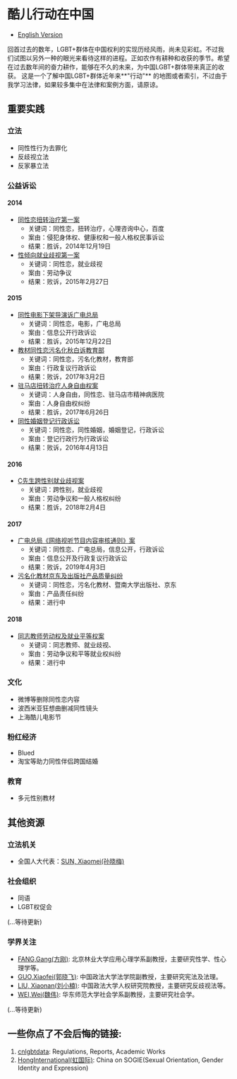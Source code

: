 # 酷儿行动在中国

* [English Version](./README.md)

回首过去的数年，LGBT+群体在中国权利的实现历经风雨，尚未见彩虹。不过我们试图以另外一种的眼光来看待这样的进程。正如农作有耕种和收获的季节。希望在过去数年间的奋力耕作，能够在不久的未来，为中国LGBT+群体带来真正的收获。
这是一个了解中国LGBT+群体近年来**"行动"** 的地图或者索引，不过由于我学习法律，如果较多集中在法律和案例方面，请原谅。

## 重要实践

### 立法
* 同性性行为去罪化
* 反歧视立法
* 反家暴立法

### 公益诉讼
#### 2014
* [同性恋扭转治疗第一案](./yanzi.md)
  * 关键词：同性恋，扭转治疗，心理咨询中心，百度
  * 案由：侵犯身体权、健康权和一般人格权民事诉讼
  * 结果：胜诉，2014年12月19日
* [性倾向就业歧视第一案](./xiaohongmao.md)
  * 关键词：同性恋，就业歧视
  * 案由：劳动争议
  * 结果：败诉，2015年2月27日


#### 2015
* [同性电影下架导演诉广电总局](./fanpopo.md)
  * 关键词：同性恋，电影，广电总局
  * 案由：信息公开行政诉讼
  * 结果：胜诉，2015年12月22日
* [教材同性恋污名化秋白诉教育部](./qiubai.md)
  * 关键词：同性恋，污名化教材，教育部
  * 案由：行政复议行政诉讼
  * 结果：败诉，2017年3月2日
* [驻马店扭转治疗人身自由权案](./zhumadian.md)
  * 关键词：人身自由，同性恋、驻马店市精神病医院
  * 案由：人身自由权纠纷
  * 结果：胜诉，2017年6月26日
* [同性婚姻登记行政诉讼](./sunwenlin.md)
  * 关键词：同性恋，同性婚姻，婚姻登记，行政诉讼
  * 案由：登记行政行为行政诉讼
  * 结果：败诉，2016年4月13日

#### 2016
* [C先生跨性别就业歧视案](./cxiansheng.md)
  * 关键词：跨性别，就业歧视
  * 案由：劳动争议和一般人格权纠纷
  * 结果：胜诉，2018年2月4日

#### 2017
* [广电总局《网络视听节目内容审核通则》案](./tongze.md)
  * 关键词：同性恋、广电总局，信息公开，行政诉讼
  * 案由：信息公开及行政复议行政诉讼
  * 结果：败诉，2019年4月3日
* [污名化教材京东及出版社产品质量纠纷](./xixi.md)
  * 关键词：同性恋，污名化教材、暨南大学出版社、京东
  * 案由：产品责任纠纷
  * 结果：进行中

#### 2018
* [同志教师劳动权及就业平等权案](./mingjue.md)
  * 关键词：同志教师、就业歧视、
  * 案由：劳动争议和平等就业权纠纷
  * 结果：进行中

### 文化
* 微博等删除同性恋内容
* 波西米亚狂想曲删减同性镜头
* 上海酷儿电影节

### 粉红经济
* Blued
* 淘宝等助力同性伴侣跨国结婚

### 教育
* 多元性别教材


## 其他资源

### 立法机关
* 全国人大代表：[SUN, Xiaomei(孙晓梅)](http://www.cwu.edu.cn/xww/kyxz/47972.htm)


### 社会组织

* 同语
* LGBT权促会

(...等待更新)

### 学界关注
* [FANG,Gang(方刚)](https://baike.baidu.com/item/方刚/9478294?fr=aladdin): 北京林业大学应用心理学系副教授，主要研究性学、性心理学等。
* [GUO,Xiaofei(郭晓飞)](http://fxy.cupl.edu.cn/info/1091/2610.htm): 中国政法大学法学院副教授，主要研究宪法及法理。
* [LIU, Xiaonan(刘小楠)](http://rqyjy.cupl.edu.cn/info/1031/1702.htm): 中国政法大学人权研究院教授，主要研究反歧视法等。
* [WEI,Wei(魏伟)](https://www.douban.com/note/558790908/): 华东师范大学社会学系副教授，主要研究社会学。

 (...等待更新)


## 一些你点了不会后悔的链接:

1. [cnlgbtdata](https://cnlgbtdata.com/): Regulations, Reports, Academic Works
2. [HongInternational(虹国际)](http://rainbowun.org): China on SOGIE(Sexual Orientation, Gender Identity and Expression)

